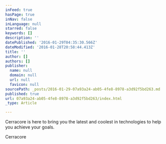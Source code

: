 ```yaml
---
inFeed: true
hasPage: true
inNav: false
inLanguage: null
starred: false
keywords: []
description: ''
datePublished: '2016-01-29T04:35:30.566Z'
dateModified: '2016-01-28T20:58:44.413Z'
title: ''
author: []
authors: []
publisher:
  name: null
  domain: null
  url: null
  favicon: null
sourcePath: _posts/2016-01-29-07a93a24-ab05-4fe8-8978-a3d92f5bd263.md
published: true
url: 07a93a24-ab05-4fe8-8978-a3d92f5bd263/index.html
_type: Article

---
```

Cerracore is here to bring you the latest and coolest in technologies to help you achieve your goals.

Cerracore
